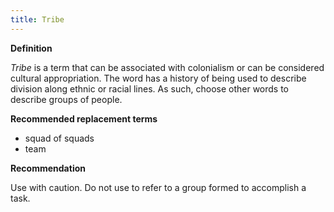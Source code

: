 ```yaml
---
title: Tribe
---
```


**Definition**

*Tribe* is a term that can be associated with colonialism or can be considered cultural appropriation.
The word has a history of being used to describe division along ethnic or racial lines.
As such, choose other words to describe groups of people.

**Recommended replacement terms**

- squad of squads
- team

**Recommendation** 

Use with caution. Do not use to refer to a group formed to accomplish a task.
